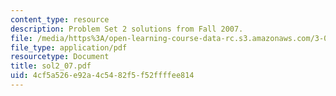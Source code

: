 ```yaml
---
content_type: resource
description: Problem Set 2 solutions from Fall 2007.
file: /media/https%3A/open-learning-course-data-rc.s3.amazonaws.com/3-032-mechanical-behavior-of-materials-fall-2007/4cf5a526e92a4c5482f5f52ffffee814_sol2_07.pdf
file_type: application/pdf
resourcetype: Document
title: sol2_07.pdf
uid: 4cf5a526-e92a-4c54-82f5-f52ffffee814
---
```

